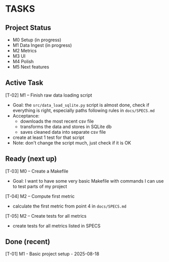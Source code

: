 # TASKS

## Project Status
- M0 Setup (in progress)
- M1 Data Ingest (in progress)
- M2 Metrics
- M3 UI
- M4 Polish
- M5 Next features

## Active Task
[T-02] M1 – Finish raw data loading script 
- Goal: the `src/data_load_sqlite.py` script is almost done, check if everything is right, especially paths following rules in `docs/SPECS.md`
- Acceptance:
  - downloads the most recent csv file 
  - transforms the data and stores in SQLite db
  - saves cleaned data into separate csv file
- create at least 1 test for that script
- Note: don't change the script much, just check if it is OK

## Ready (next up)
[T-03] M0 – Create a Makefile
- Goal: I want to have some very basic Makefile with commands I can use to test parts of my project

[T-04] M2 – Compute first metric
- calculate the first metric from point 4 in `docs/SPECS.md`

[T-05] M2 – Create tests for all metrics
- create tests for all metrics listed in SPECS

## Done (recent)
[T-01] M1 - Basic project setup - 2025-08-18